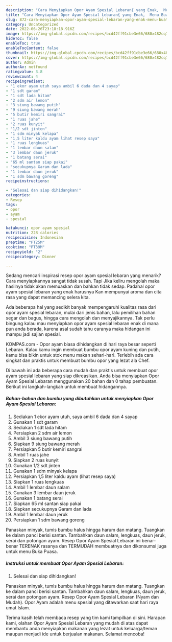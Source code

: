 ```yaml
---
description: "Cara Menyiapkan Opor Ayam Spesial Lebaran{ yang Enak,  Menu Buat lebaran"
title: "Cara Menyiapkan Opor Ayam Spesial Lebaran{ yang Enak,  Menu Buat lebaran"
slug: 872-cara-menyiapkan-opor-ayam-spesial-lebaran-yang-enak-menu-buat-lebaran
category: Uncategorized
date: 2022-06-26T23:18:18.916Z
image: https://img-global.cpcdn.com/recipes/bcd42ff91cbe3e66/680x482cq70/opor-ayam-spesial-lebaran-foto-resep-utama.jpg
hideToc: false
enableToc: true
enableTocContent: false
thumbnail: https://img-global.cpcdn.com/recipes/bcd42ff91cbe3e66/680x482cq70/opor-ayam-spesial-lebaran-foto-resep-utama.jpg
cover: https://img-global.cpcdn.com/recipes/bcd42ff91cbe3e66/680x482cq70/opor-ayam-spesial-lebaran-foto-resep-utama.jpg
author: Admin
authorAv: notfound
ratingvalue: 3.8
reviewcount: 4
recipeingredient:
- "1 ekor ayam utuh saya ambil 6 dada dan 4 sayap"
- "1 sdt garam"
- "1 sdt lada hitam"
- "2 sdm air lemon"
- "3 siung bawang putih"
- "9 siung bawang merah"
- "5 butir kemiri sangrai"
- "1 ruas jahe"
- "2 ruas kunyit"
- "1/2 sdt jinten"
- "1 sdm minyak kelapa"
- "1,5 liter kaldu ayam lihat resep saya"
- "1 ruas lengkuas"
- "1 lembar daun salam"
- "3 lembar daun jeruk"
- "1 batang serai"
- "65 ml santan siap pakai"
- "secukupnya Garam dan lada"
- "1 lembar daun jeruk"
- "1 sdm bawang goreng"
recipeinstructions:

- "Selesai dan siap dihidangkan!"
categories:
- Resep
tags:
- opor
- ayam
- spesial

katakunci: opor ayam spesial 
nutrition: 228 calories
recipecuisine: Indonesian
preptime: "PT25M"
cooktime: "PT39M"
recipeyield: "2"
recipecategory: Dinner

---
```



Sedang mencari inspirasi resep opor ayam spesial lebaran yang menarik? Cara menyiapkannya sangat tidak susah. Tapi Jika keliru mengolah maka hasilnya tidak akan memuaskan dan bahkan tidak sedap. Padahal opor ayam spesial lebaran yang enak harusnya Kan mempunyai aroma dan cita rasa yang dapat memancing selera kita.


Ada beberapa hal yang sedikit banyak mempengaruhi kualitas rasa dari opor ayam spesial lebaran, mulai dari jenis bahan, lalu pemilihan bahan segar dan bagus, hingga cara mengolah dan menyajikannya. Tak perlu bingung kalau mau menyiapkan opor ayam spesial lebaran enak di mana pun anda berada, karena asal sudah tahu caranya maka hidangan ini mampu jadi sajian spesial.

KOMPAS.com - Opor ayam biasa dihidangkan di hari raya besar seperti Lebaran. Kalau kamu ingin membuat bumbu opor ayam kuning dan putih, kamu bisa bikin untuk stok menu makan sehari-hari. Terlebih ada cara singkat dan praktis untuk membuat bumbu opor yang lezat ala Chef.


Di bawah ini ada beberapa cara mudah dan praktis untuk membuat opor ayam spesial lebaran yang siap dikreasikan. Anda bisa menyiapkan Opor Ayam Spesial Lebaran menggunakan 20 bahan dan 0 tahap pembuatan. Berikut ini langkah-langkah untuk membuat hidangannya.

<!--inarticleads1-->

##### Bahan-bahan dan bumbu yang dibutuhkan untuk menyiapkan Opor Ayam Spesial Lebaran:

1. Sediakan 1 ekor ayam utuh, saya ambil 6 dada dan 4 sayap
1. Gunakan 1 sdt garam
1. Sediakan 1 sdt lada hitam
1. Persiapkan 2 sdm air lemon
1. Ambil 3 siung bawang putih
1. Siapkan 9 siung bawang merah
1. Persiapkan 5 butir kemiri sangrai
1. Ambil 1 ruas jahe
1. Siapkan 2 ruas kunyit
1. Gunakan 1/2 sdt jinten
1. Gunakan 1 sdm minyak kelapa
1. Persiapkan 1,5 liter kaldu ayam (lihat resep saya)
1. Siapkan 1 ruas lengkuas
1. Ambil 1 lembar daun salam
1. Gunakan 3 lembar daun jeruk
1. Gunakan 1 batang serai
1. Siapkan 65 ml santan siap pakai
1. Siapkan secukupnya Garam dan lada
1. Ambil 1 lembar daun jeruk
1. Persiapkan 1 sdm bawang goreng


Panaskan minyak, tumis bumbu halus hingga harum dan matang. Tuangkan ke dalam panci berisi santan. Tambahkan daun salam, lengkuas, daun jeruk, serai dan potongan ayam. Resep Opor Ayam Spesial Lebaran ini benar-benar TERENAK rasanya dan TERMUDAH membuatnya dan dikonsumsi juga untuk menu Buka Puasa. 

<!--inarticleads2-->

##### Instruksi untuk membuat Opor Ayam Spesial Lebaran:


1. Selesai dan siap dihidangkan!

Panaskan minyak, tumis bumbu halus hingga harum dan matang. Tuangkan ke dalam panci berisi santan. Tambahkan daun salam, lengkuas, daun jeruk, serai dan potongan ayam. Resep Opor Ayam Spesial Lebaran (Nyam dan Mudah). Opor Ayam adalah menu spesial yang ditawarkan saat hari raya umat Islam. 

Terima kasih telah membaca resep yang tim kami tampilkan di sini. Harapan kami, olahan Opor Ayam Spesial Lebaran yang mudah di atas dapat membantu anda menyiapkan makanan yang lezat untuk keluarga/teman maupun menjadi ide untuk berjualan makanan. Selamat mencoba!

